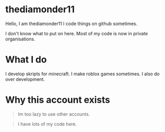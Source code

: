# thediamonder11

Hello,  I am thediamonder11
I code things on github sometimes.

I don't know what to put on here.
Most of my code is now in private organisations.

# What I do 
I develop skripts for minecraft.
I make roblox games sometimes.
I also do over development.

# Why this account exists
> Im too lazy to use other accounts.
 
> I have lots of my code here.

